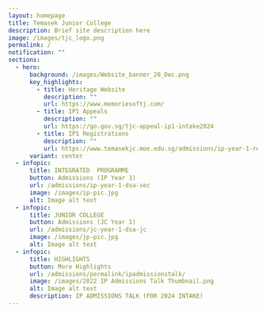 ```yaml
---
layout: homepage
title: Temasek Junior College
description: Brief site description here
image: /images/tjc_logo.png
permalink: /
notification: ""
sections:
  - hero:
      background: /images/Website_banner_20_Dec.png
      key_highlights:
        - title: Heritage Website
          description: ""
          url: https://www.memoriesoftj.com/
        - title: IP1 Appeals
          description: ""
          url: https://go.gov.sg/tjc-appeal-ip1-intake2024
        - title: IP1 Registrations
          description: ""
          url: https://www.temasekjc.moe.edu.sg/admissions/ip-year-1-registration-n-appeals-2024-intake/
      variant: center
  - infopic:
      title: INTEGRATED  PROGRAMME
      button: Admissions (IP Year 1)
      url: /admissions/ip-year-1-dsa-sec
      image: /images/ip-pic.jpg
      alt: Image alt text
  - infopic:
      title: JUNIOR COLLEGE
      button: Admissions (JC Year 1)
      url: /admissions/jc-year-1-dsa-jc
      image: /images/jp-pic.jpg
      alt: Image alt text
  - infopic:
      title: HIGHLIGHTS
      button: More Highlights
      url: /admissions/permalink/ipadmissionstalk/
      image: /images/2022 IP Admissions Talk Thumbnail.png
      alt: Image alt text
      description: IP ADMISSIONS TALK (FOR 2024 INTAKE)
---
```

